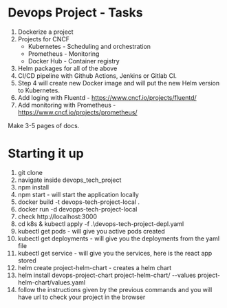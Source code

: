 # Devops Project - Tasks

1. Dockerize a project
2. Projects for CNCF
    - Kubernetes - Scheduling and orchestration
    - Prometheus - Monitoring
    - Docker Hub - Container registry
3. Helm packages for all of the above
4. CI/CD pipeline with Github Actions, Jenkins or Gitlab CI.
5. Step 4 will create new Docker image and will put the new Helm version to Kubernetes.
6. Add loging with Fluentd - https://www.cncf.io/projects/fluentd/
7. Add monitoring with Prometheus - https://www.cncf.io/projects/prometheus/

Make 3-5 pages of docs.


# Starting it up
1. git clone
2. navigate inside devops_tech_project
3. npm install
4. npm start - will start the application locally
5. docker build -t devops-tech-project-local .
6. docker run -d devopps-tech-project-local
7. check http://localhost:3000
8. cd k8s & kubectl apply -f .\devops-tech-project-depl.yaml
9. kubectl get pods - will give you active pods created
10. kubectl get deployments - will give you the deployments from the yaml file
11. kubectl get service - will give you the services, here is the react app stored
12. helm create project-helm-chart - creates a helm chart
13. helm install devops-project-chart project-helm-chart/ --values project-helm-chart/values.yaml
14. follow the instructions given by the previous commands and you will have url to check your project in the browser

